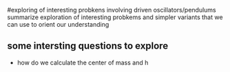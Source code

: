 #exploring of interesting probkens involving driven oscillators/pendulums 
summarize exploration of interesting probkems and simpler variants that we can use to orient our understanding

## some intersting questions to explore
- how do we calculate the center of mass and h
